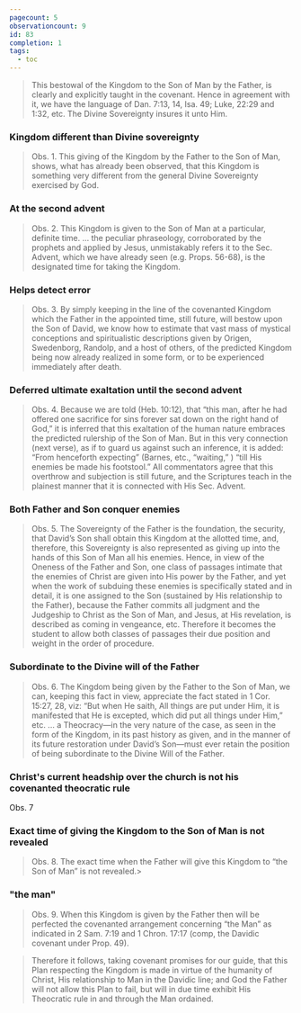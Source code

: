 ```yaml
---
pagecount: 5
observationcount: 9
id: 83
completion: 1
tags:
  - toc
---
```

>This bestowal of the Kingdom to the Son of Man by the Father, is clearly and explicitly taught in the covenant. Hence in agreement with it, we have the language of Dan. 7:13, 14, Isa. 49; Luke, 22:29 and 1:32, etc. The Divine Sovereignty insures it unto Him.
### Kingdom different than Divine sovereignty
>Obs. 1. This giving of the Kingdom by the Father to the Son of Man, shows, what has already been observed, that this Kingdom is something very different from the general Divine Sovereignty exercised by God.
### At the second advent
>Obs. 2. This Kingdom is given to the Son of Man at a particular, definite time.
>...
>the peculiar phraseology, corroborated by the prophets and applied by Jesus, unmistakably refers it to the Sec. Advent, which we have already seen (e.g. Props. 56-68), is the designated time for taking the Kingdom.
### Helps detect error
>Obs. 3. By simply keeping in the line of the covenanted Kingdom which the Father in the appointed time, still future, will bestow upon the Son of David, we know how to estimate that vast mass of mystical conceptions and spiritualistic descriptions given by Origen, Swedenborg, Randolp, and a host of others, of the predicted Kingdom being now already realized in some form, or to be experienced immediately after death.
### Deferred ultimate exaltation until the second advent
>Obs. 4. Because we are told (Heb. 10:12), that “this man, after he had offered one sacrifice for sins forever sat down on the right hand of God,” it is inferred that this exaltation of the human nature embraces the predicted rulership of the Son of Man. But in this very connection (next verse), as if to guard us against such an inference, it is added: “From henceforth expecting” (Barnes, etc., “waiting,” ) “till His enemies be made his footstool.” All commentators agree that this overthrow and subjection is still future, and the Scriptures teach in the plainest manner that it is connected with His Sec. Advent.

### Both Father and Son conquer enemies
>Obs. 5. The Sovereignty of the Father is the foundation, the security, that David’s Son shall obtain this Kingdom at the allotted time, and, therefore, this Sovereignty is also represented as giving up into the hands of this Son of Man all his enemies. Hence, in view of the Oneness of the Father and Son, one class of passages intimate that the enemies of Christ are given into His power by the Father, and yet when the work of subduing these enemies is specifically stated and in detail, it is one assigned to the Son (sustained by His relationship to the Father), because the Father commits all judgment and the Judgeship to Christ as the Son of Man, and Jesus, at His revelation, is described as coming in vengeance, etc. Therefore it becomes the student to allow both classes of passages their due position and weight in the order of procedure.
### Subordinate to the Divine will of the Father
>Obs. 6. The Kingdom being given by the Father to the Son of Man, we can, keeping this fact in view, appreciate the fact stated in 1 Cor. 15:27, 28, viz: “But when He saith, All things are put under Him, it is manifested that He is excepted, which did put all things under Him,” etc.
>...
>a Theocracy—in the very nature of the case, as seen in the form of the Kingdom, in its past history as given, and in the manner of its future restoration under David’s Son—must ever retain the position of being subordinate to the Divine Will of the Father.

### Christ's current headship over the church is not his covenanted theocratic rule
Obs. 7

### Exact time of giving the Kingdom to the Son of Man is not revealed
>Obs. 8. The exact time when the Father will give this Kingdom to “the Son of Man” is not revealed.>

### "the man"
>Obs. 9. When this Kingdom is given by the Father then will be perfected the covenanted arrangement concerning “the Man” as indicated in 2 Sam. 7:19 and 1 Chron. 17:17 (comp, the Davidic covenant under Prop. 49).

>Therefore it follows, taking covenant promises for our guide, that this Plan respecting the Kingdom is made in virtue of the humanity of Christ, His relationship to Man in the Davidic line; and God the Father will not allow this Plan to fail, but will in due time exhibit His Theocratic rule in and through the Man ordained.